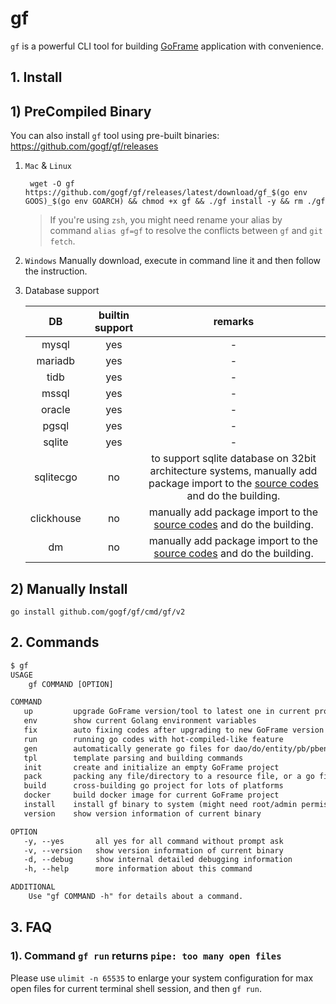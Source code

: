 # gf

`gf` is a powerful CLI tool for building [GoFrame](https://goframe.org) application with convenience.

## 1. Install

## 1) PreCompiled Binary

You can also install `gf` tool using pre-built binaries: <https://github.com/gogf/gf/releases>

1. `Mac` & `Linux`

   ```shell
    wget -O gf https://github.com/gogf/gf/releases/latest/download/gf_$(go env GOOS)_$(go env GOARCH) && chmod +x gf && ./gf install -y && rm ./gf
   ```

   > If you're using `zsh`, you might need rename your alias by command `alias gf=gf` to resolve the conflicts between `gf` and `git fetch`.

2. `Windows`
   Manually download, execute in command line it and then follow the instruction.

3. Database support

   |     DB     | builtin support |                                                                             remarks                                                                              |
   |:----------:|:---------------:|:----------------------------------------------------------------------------------------------------------------------------------------------------------------:|
   |   mysql    |       yes       |                                                                                -                                                                                 |
   |  mariadb   |       yes       |                                                                                -                                                                                 |
   |    tidb    |       yes       |                                                                                -                                                                                 |
   |   mssql    |       yes       |                                                                                -                                                                                 |
   |   oracle   |       yes       |                                                                                -                                                                                 |
   |   pgsql    |       yes       |                                                                                -                                                                                 |
   |   sqlite   |       yes       |                                                                                -                                                                                 |
   | sqlitecgo  |       no        | to support sqlite database on 32bit architecture systems, manually add package import to the [source codes](./internal/cmd/cmd_gen_dao.go) and do the building.  |
   | clickhouse |       no        |                              manually add package import to the [source codes](./internal/cmd/cmd_gen_dao.go) and do the building.                               |
   |     dm     |       no        |                              manually add package import to the [source codes](./internal/cmd/cmd_gen_dao.go) and do the building.                               |

## 2) Manually Install

```shell
go install github.com/gogf/gf/cmd/gf/v2
```

## 2. Commands

```html
$ gf
USAGE
    gf COMMAND [OPTION]

COMMAND
   up         upgrade GoFrame version/tool to latest one in current project
   env        show current Golang environment variables
   fix        auto fixing codes after upgrading to new GoFrame version
   run        running go codes with hot-compiled-like feature
   gen        automatically generate go files for dao/do/entity/pb/pbentity
   tpl        template parsing and building commands
   init       create and initialize an empty GoFrame project
   pack       packing any file/directory to a resource file, or a go file
   build      cross-building go project for lots of platforms
   docker     build docker image for current GoFrame project
   install    install gf binary to system (might need root/admin permission)
   version    show version information of current binary

OPTION
   -y, --yes       all yes for all command without prompt ask
   -v, --version   show version information of current binary
   -d, --debug     show internal detailed debugging information
   -h, --help      more information about this command

ADDITIONAL
    Use "gf COMMAND -h" for details about a command.
```

## 3. FAQ

### 1). Command `gf run` returns `pipe: too many open files`

Please use `ulimit -n 65535` to enlarge your system configuration for max open files for current terminal shell session, and then `gf run`.
